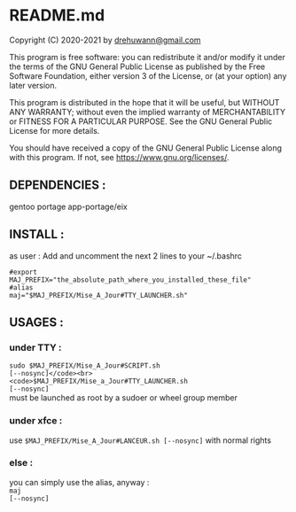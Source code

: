 # README.md
Copyright (C) 2020-2021 by drehuwann@gmail.com

   This program is free software: you can redistribute it and/or modify
   it under the terms of the GNU General Public License as published by
   the Free Software Foundation, either version 3 of the License, or
   (at your option) any later version.

   This program is distributed in the hope that it will be useful,
   but WITHOUT ANY WARRANTY; without even the implied warranty of
   MERCHANTABILITY or FITNESS FOR A PARTICULAR PURPOSE.  See the
   GNU General Public License for more details.

   You should have received a copy of the GNU General Public License
   along with this program.  If not, see <https://www.gnu.org/licenses/>.


## DEPENDENCIES :<br>
gentoo portage app-portage/eix

## INSTALL :<br>
as user : Add and uncomment the next 2 lines to your ~/.bashrc

<code>#export MAJ_PREFIX="the_absolute_path_where_you_installed_these_file"</code><br>
<code>#alias maj="$MAJ_PREFIX/Mise_A_Jour#TTY_LAUNCHER.sh"</code><br>

## USAGES :<br>
### under TTY :<br>
<code>sudo $MAJ_PREFIX/Mise_A_Jour#SCRIPT.sh [--nosync]</code><br>
<code>$MAJ_PREFIX/Mise_a_Jour#TTY_LAUNCHER.sh [--nosync]</code><br>
must be launched as root by a sudoer or wheel group member

### under xfce :<br>
use <code>$MAJ_PREFIX/Mise_A_Jour#LANCEUR.sh [--nosync]</code> with normal rights

### else :<br>
you can simply use the alias, anyway :<br>
<code>maj [--nosync]</code>
